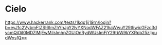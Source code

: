 # Cielo 
https://www.hackerrank.com/tests/1kqg1ij19rn/login?b=eyJ1c2VybmFtZSI6ImZhYnJpY2lvYXNodWFAZ21haWwuY29tIiwicGFzc3dvcmQiOiI0MDZlMjEwMiIsImhpZGUiOnRydWUsImFjY29tbW9kYXRpb25zIjpudWxsfQ==


